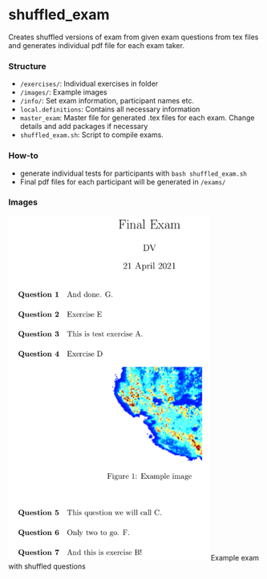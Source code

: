 # shuffled_exam
Creates shuffled versions of exam from given exam questions from tex files and generates individual pdf file for each exam taker.

### Structure
- `/exercises/`: Individual exercises in folder
- `/images/`: Example images
- `/info/`: Set exam information, participant names etc.
- `local.definitions`: Contains all necessary information
- `master_exam`: Master file for generated .tex files for each exam. Change details and add packages if necessary
- `shuffled_exam.sh`: Script to compile exams.

### How-to
- generate individual tests for participants with
`bash shuffled_exam.sh`
- Final pdf files for each participant will be generated in `/exams/`

### Images
<img src="./images/example_exam.png" width="400">
Example exam with shuffled questions
